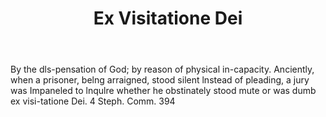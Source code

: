 ---
title: Ex Visitatione Dei
letter: E
permalink: "/definitions/bld-ex-visitatione-dei.html"
body: By the dls-pensation of God; by reason of physical in-capacity. Anciently, when
  a prisoner, belng arraigned, stood silent lnstead of pleading, a jury was Impaneled
  to lnqulre whether he obstinately stood mute or was dumb ex visi-tatione Dei. 4
  Steph. Comm. 394
published_at: '2018-07-07'
source: Black's Law Dictionary 2nd Ed (1910)
layout: post
---